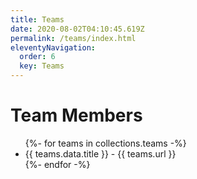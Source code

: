 ```yaml
---
title: Teams
date: 2020-08-02T04:10:45.619Z
permalink: /teams/index.html
eleventyNavigation:
  order: 6
  key: Teams
---
```


<h1>Team Members</h1>
<ul>
{%- for teams in collections.teams -%}
	<li>{{ teams.data.title }} - {{ teams.url }}</li>
{%- endfor -%}
</ul>